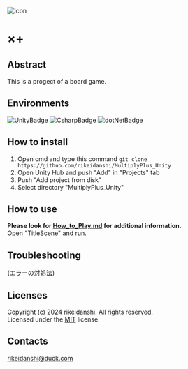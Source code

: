 ![icon](https://github.com/rikeidanshi/MultiplyPlus_Unity2/blob/master/Assets/MultiplyPlus_icon.png)
# ×+  
## Abstract  
This is a progect of a board game.
## Environments  
![UnityBadge](https://img.shields.io/badge/Unity-2022.3.28f1-%23FFFFFF?logo=unity)
![CsharpBadge](https://img.shields.io/badge/C%23-9.0-%23512BD4?logo=csharp)
![dotNetBadge](https://img.shields.io/badge/.NET_Mono-6.13.0-%23512BD4?logo=dotnet)
## How to install  
1. Open cmd and type this command `git clone https://github.com/rikeidanshi/MultiplyPlus_Unity`
2. Open Unity Hub and push "Add" in "Projects" tab
3. Push "Add project from disk"
4. Select directory "MultiplyPlus_Unity"
## How to use  
**Please look for [How_to_Play.md](https://github.com/rikeidanshi/MultiplyPlus_Unity/blob/master/How_to_Play.md) for additional information.**    
Open "TitleScene" and run.  
## Troubleshooting  
(エラーの対処法)
## Licenses  
Copyright (c) 2024 rikeidanshi. All rights reserved.  
Licensed under the [MIT](https://github.com/rikeidanshi/MultiplyPlus_Unity/blob/master/LICENSE) license.  
## Contacts  
rikeidanshi@duck.com
